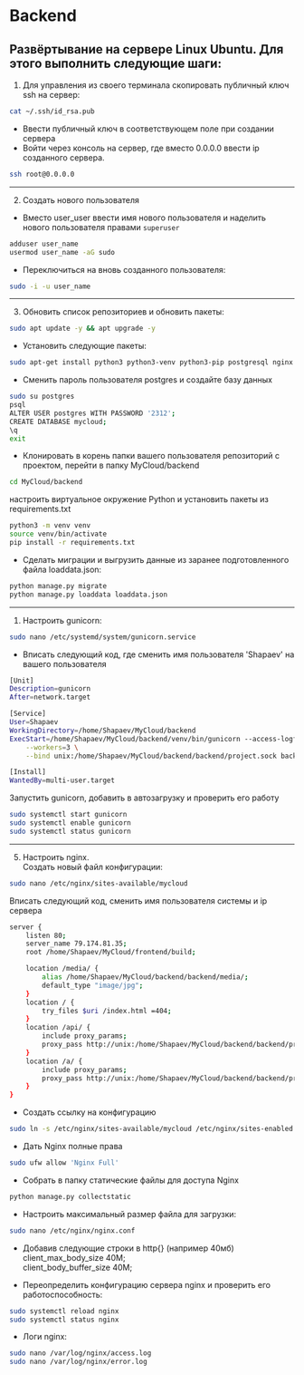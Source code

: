 # Backend
## Развёртывание на сервере Linux Ubuntu. Для этого выполнить следующие шаги:
1. Для управления из своего терминала скопировать публичный ключ ssh на сервер:  
```bash
cat ~/.ssh/id_rsa.pub
```
- Ввести публичный ключ в соответствующем поле при создании сервера
- Войти через консоль на сервер, где вместо 0.0.0.0 ввести ip созданного сервера.
```bash
ssh root@0.0.0.0
```
------------------------------------------------------------------------
2. Создать нового пользователя
- Вместо user_user ввести имя нового пользователя и наделить нового пользователя правами `superuser`
```bash
adduser user_name
usermod user_name -aG sudo
```
- Переключиться на вновь созданного пользователя:
```bash
sudo -i -u user_name
```
------------------------------------------------------------------------
3. Обновить список репозиториев и обновить пакеты:
```bash
sudo apt update -y && apt upgrade -y
```
- Установить следующие пакеты:
```bash
sudo apt-get install python3 python3-venv python3-pip postgresql nginx
```
- Сменить пароль пользователя postgres и создайте базу данных
```bash
sudo su postgres
psql
ALTER USER postgres WITH PASSWORD '2312';
CREATE DATABASE mycloud;
\q
exit
```
- Клонировать в корень папки вашего пользователя репозиторий с проектом, перейти в папку MyCloud/backend  
```bash
cd MyCloud/backend
```
настроить виртуальное окружение Python и установить пакеты из requirements.txt
```bash
python3 -m venv venv
source venv/bin/activate
pip install -r requirements.txt
```
- Сделать миграции и выгрузить данные из заранее подготовленного файла loaddata.json:
```bash
python manage.py migrate
python manage.py loaddata loaddata.json
```
--------------------------------------------------------------------
1. Настроить gunicorn:  
```bash
sudo nano /etc/systemd/system/gunicorn.service
```
- Вписать следующий код, где сменить имя пользователя 'Shapaev' на вашего пользователя
```bash
[Unit]
Description=gunicorn
After=network.target

[Service]
User=Shapaev
WorkingDirectory=/home/Shapaev/MyCloud/backend
ExecStart=/home/Shapaev/MyCloud/backend/venv/bin/gunicorn --access-logfile -\
    --workers=3 \
    --bind unix:/home/Shapaev/MyCloud/backend/backend/project.sock backend.wsgi:application

[Install]
WantedBy=multi-user.target

```
Запустить gunicorn, добавить в автозагрузку и проверить его работу 
```bash
sudo systemctl start gunicorn
sudo systemctl enable gunicorn
sudo systemctl status gunicorn
```
--------------------------------------------------------------------------
5. Настроить nginx.  
Создать новый файл конфигурации:
```bash
sudo nano /etc/nginx/sites-available/mycloud
```
Вписать следующий код, сменить имя пользователя системы и ip сервера
```bash
server {
    listen 80;
    server_name 79.174.81.35;
    root /home/Shapaev/MyCloud/frontend/build;

    location /media/ {
        alias /home/Shapaev/MyCloud/backend/backend/media/;
        default_type "image/jpg";
    }
    location / {
        try_files $uri /index.html =404;
    }
    location /api/ {
        include proxy_params;
        proxy_pass http://unix:/home/Shapaev/MyCloud/backend/backend/project.sock;
    }
    location /a/ {
        include proxy_params;
        proxy_pass http://unix:/home/Shapaev/MyCloud/backend/backend/project.sock;
    }
}
```
- Создать ссылку на конфигурацию
```bash
sudo ln -s /etc/nginx/sites-available/mycloud /etc/nginx/sites-enabled
```
- Дать Nginx полные права
```bash
sudo ufw allow 'Nginx Full'
```
- Собрать в папку статические файлы для доступа Nginx
```bash
python manage.py collectstatic
```
- Настроить максимальный размер файла для загрузки:
```bash
sudo nano /etc/nginx/nginx.conf
```
- Добавив следующие строки в http{} (например 40мб)  
client_max_body_size 40M;  
client_body_buffer_size 40M;

- Переопределить конфигурацию сервера nginx и проверить его работоспособность:
```bash
sudo systemctl reload nginx
sudo systemctl status nginx
```
- Логи nginx:
```bash
sudo nano /var/log/nginx/access.log
sudo nano /var/log/nginx/error.log
```
